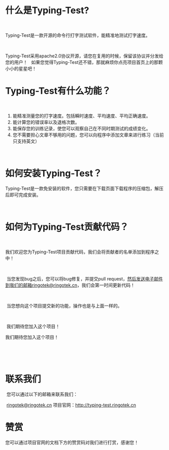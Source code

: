 
# 什么是Typing-Test?

&nbsp;

 Typing-Test是一款开源的命令行打字测试软件，能精准地测试打字速度。

&nbsp;

​	Typing-Test采用apache2.0协议开源，请您在复用的时候，保留该协议并分发给您的用户！
&nbsp;
如果您觉得Typing-Test还不错，那就麻烦你点亮项目首页上的那颗小小的星星吧！
&nbsp;

# Typing-Test有什么功能？

&nbsp;

1. 能精准测量您的打字速度。包括瞬时速度、平均速度、平均正确速度。
2. 能计算您的错误率以及退格次数。
3. 能保存您的训练记录，使您可以观察自己在不同时期测试的成绩变化。
4. 您不需要担心文章不够用的问题，您可以向程序中添加文章来进行练习（当前只支持英文）

&nbsp;

# 如何安装Typing-Test？

​	Typing-Test是一款免安装的软件，您只需要在下载页面下载程序的压缩包，解压后即可完成安装。

&nbsp;

# 如何为Typing-Test贡献代码？

&nbsp;

​	我们欢迎您为Typing-Test项目贡献代码，我们会将贡献者的名单添加到程序之中！

&nbsp;

​	当您发现bug之后，您可以将bug修复，并提交pull request，然后发送电子邮件到我们的邮箱ringotek@ringotek.cn，我们会第一时间更新代码！

&nbsp;

​	当您想向这个项目提交新的功能，操作也是与上面一样的。

&nbsp;

​	我们期待您加入这个项目！

我们期待您加入这个项目！

&nbsp;

&nbsp;

# 联系我们

​	您可以通过以下的邮箱来联系我们：

​	ringotek@ringotek.cn
​	项目官网：http://typing-test.ringotek.cn
&nbsp;
# 赞赏
 您可以通过项目官网的文档下方的赞赏码对我们进行打赏，感谢您！

